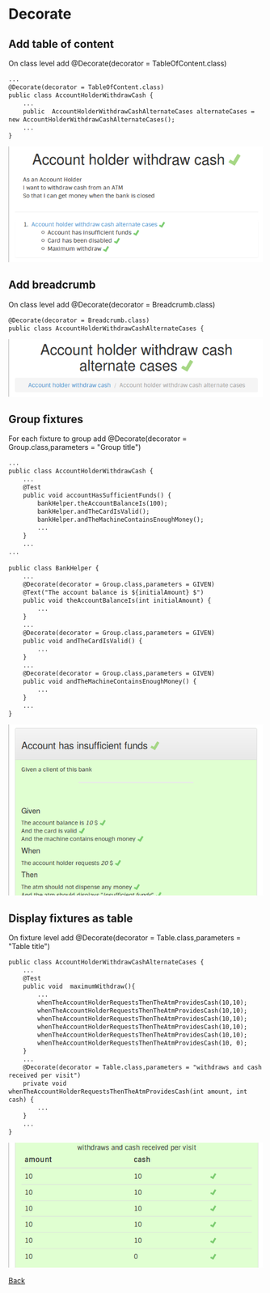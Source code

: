 # Decorate
## Add table of content
On class level add @Decorate(decorator = TableOfContent.class)

	...
	@Decorate(decorator = TableOfContent.class)
	public class AccountHolderWithdrawCash {
	    ...
        public  AccountHolderWithdrawCashAlternateCases alternateCases = new AccountHolderWithdrawCashAlternateCases();
        ...
	}

![Decorate with a table of content](./images/DecoratorTOC.png "Decorate with a table of content")

## Add breadcrumb
On class level add @Decorate(decorator = Breadcrumb.class)

	@Decorate(decorator = Breadcrumb.class)
	public class AccountHolderWithdrawCashAlternateCases {

![Decorate with a breadcrumb](./images/DecoratorBreadcrumb.png "Decorate with a breadcrumb")

## Group fixtures
For each fixture to group add @Decorate(decorator = Group.class,parameters = "Group title")

	...
	public class AccountHolderWithdrawCash {
		...
    	@Test
    	public void accountHasSufficientFunds() {
        	bankHelper.theAccountBalanceIs(100);
        	bankHelper.andTheCardIsValid();
        	bankHelper.andTheMachineContainsEnoughMoney();
        	...
        }
        ...
    ...

	public class BankHelper {
		...
	    @Decorate(decorator = Group.class,parameters = GIVEN)
	    @Text("The account balance is ${initialAmount} $")
	    public void theAccountBalanceIs(int initialAmount) {
	        ...
	    }
	    ...
	    @Decorate(decorator = Group.class,parameters = GIVEN)
	    public void andTheCardIsValid() {
	    	...
	    }
	    ...
	    @Decorate(decorator = Group.class,parameters = GIVEN)
	    public void andTheMachineContainsEnoughMoney() {
	        ...
	    }
	    ...
	}

![Decorate group fixtures](./images/DecoratorGroupFixtures.png "Decorate group fixtures")

## Display fixtures as table
On fixture level add  @Decorate(decorator = Table.class,parameters = "Table title")


	public class AccountHolderWithdrawCashAlternateCases {
		...
		@Test
	    public void  maximumWithdraw(){
	        ...
	        whenTheAccountHolderRequestsThenTheAtmProvidesCash(10,10);
	        whenTheAccountHolderRequestsThenTheAtmProvidesCash(10,10);
	        whenTheAccountHolderRequestsThenTheAtmProvidesCash(10,10);
	        whenTheAccountHolderRequestsThenTheAtmProvidesCash(10,10);
	        whenTheAccountHolderRequestsThenTheAtmProvidesCash(10,10);
	        whenTheAccountHolderRequestsThenTheAtmProvidesCash(10, 0);
	    }
	    ...
    	@Decorate(decorator = Table.class,parameters = "withdraws and cash received per visit")
    	private void whenTheAccountHolderRequestsThenTheAtmProvidesCash(int amount, int cash) {
    		...
    	}
    	...
    }

![Display fixture as table](./images/DecoratorTable.png "Display fixture as table")

[Back](./README.md)
